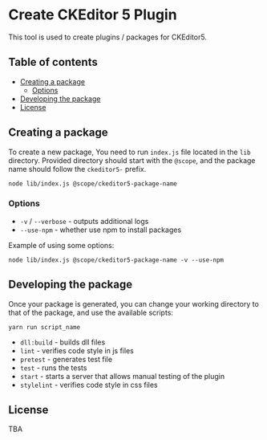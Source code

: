 Create CKEditor 5 Plugin
========================

This tool is used to create plugins / packages for CKEditor5.

## Table of contents

* [Creating a package](#creating-a-package)
   * [Options](#options)
* [Developing the package](#developing-the-package)
* [License](#license)

## Creating a package

To create a new package, You need to run `index.js` file located in the `lib` directory. Provided directory should start with the `@scope`, and the package name should follow the `ckeditor5-` prefix.

```
node lib/index.js @scope/ckeditor5-package-name
```

### Options

- `-v` / `--verbose` - outputs additional logs
- `--use-npm` - whether use npm to install packages

Example of using some options:

```
node lib/index.js @scope/ckeditor5-package-name -v --use-npm
```

## Developing the package

Once your package is generated, you can change your working directory to that of the package, and use the available scripts:

```
yarn run script_name
```

- `dll:build` - builds dll files
- `lint` - verifies code style in js files
- `pretest` - generates test file
- `test` -  runs the tests
- `start` - starts a server that allows manual testing of the plugin
- `stylelint` - verifies code style in css files

## License

TBA
